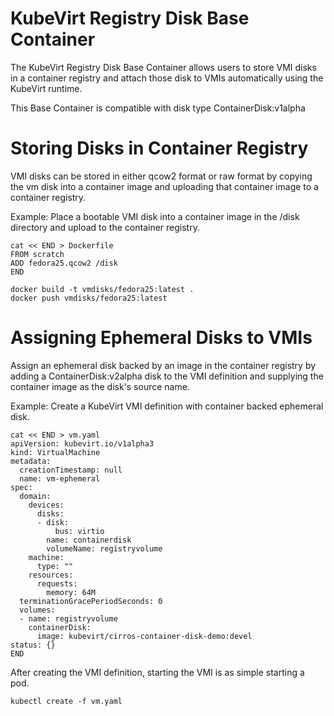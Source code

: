 # KubeVirt Registry Disk Base Container

The KubeVirt Registry Disk Base Container allows users to store VMI disks in
a container registry and attach those disk to VMIs automatically using the
KubeVirt runtime.

This Base Container is compatible with disk type ContainerDisk:v1alpha

# Storing Disks in Container Registry

VMI disks can be stored in either qcow2 format or raw format by copying the vm
disk into a container image and uploading that container image to a container
registry.

Example: Place a bootable VMI disk into a container image in the /disk directory
and upload to the container registry.
```
cat << END > Dockerfile 
FROM scratch
ADD fedora25.qcow2 /disk
END

docker build -t vmdisks/fedora25:latest .
docker push vmdisks/fedora25:latest
```

# Assigning Ephemeral Disks to VMIs

Assign an ephemeral disk backed by an image in the container registry by
adding a ContainerDisk:v2alpha disk to the VMI definition and supplying
the container image as the disk's source name.

Example: Create a KubeVirt VMI definition with container backed ephemeral disk.

```
cat << END > vm.yaml
apiVersion: kubevirt.io/v1alpha3
kind: VirtualMachine
metadata:
  creationTimestamp: null
  name: vm-ephemeral
spec:
  domain:
    devices:
      disks:
      - disk:
          bus: virtio
        name: containerdisk
        volumeName: registryvolume
    machine:
      type: ""
    resources:
      requests:
        memory: 64M
  terminationGracePeriodSeconds: 0
  volumes:
  - name: registryvolume
    containerDisk:
      image: kubevirt/cirros-container-disk-demo:devel
status: {}
END
```

After creating the VMI definition, starting the VMI is as simple starting a pod.
 
```
kubectl create -f vm.yaml
```
